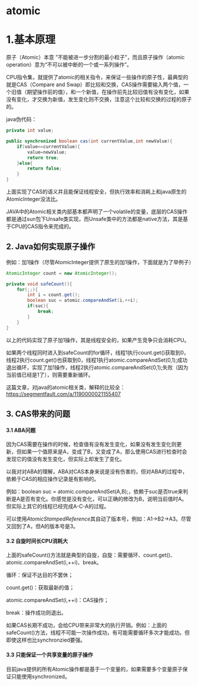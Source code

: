 # atomic

# 1.基本原理

原子（Atomic）本意 ”不能被进一步分割的最小粒子”，而且原子操作（atomic operation）意为“不可以被中断的一个或一系列操作”。

CPU指令集，就提供了atomic的相关指令，来保证一些操作的原子性，最典型的就是CAS（Compare and Swap）即比较和交换，CAS操作需要输入两个值，一个旧值（期望操作前的值），和一个新值，在操作前先比较旧值有没有变化，如果没有变化，才交换为新值，发生变化则不交换，注意这个比较和交换的过程的原子的。

java伪代码：

```java
private int value;

public synchronized boolean cas(int currentValue,int newValue){
    if(value==currentValue){
        value=newValue;
        return true;
    }else{
        return false;
    }
}
```

上面实现了CAS的语义并且能保证线程安全，但执行效率和消耗上和java原生的AtomicInteger没法比。

JAVA中的Atomic相关类内部基本都声明了一个volatile的变量，底层的CAS操作都是通过sun包下Unsafe类实现，而Unsafe类中的方法都是native方法，其是基于CPU的CAS指令来完成的。

## 2. Java如何实现原子操作

例如：加1操作（尽管AtomicInteger提供了原生的加1操作，下面就是为了举例子）

```java
AtomicInteger count = new AtomicInteger();

private void safeCount(){
    for(;;){
        int i = count.get();
        boolean suc = atomic.compareAndSet(i,++i);
        if(suc){
            break;
        }
    }
}

```

以上的代码实现了原子加1操作，其是线程安全的，如果产生竞争只会消耗CPU。

如果两个线程同时进入到safeCount的for循环，线程1执行count.get()获取到0，线程2执行count.get()也获取到0，线程1执行atomic.compareAndSet(0,1);成功退出循环，实现了加1操作，线程2执行atomic.compareAndSet(0,1);失败（因为当前值已经是1了），则需要重新循环。

这篇文章，对java的atomic相关类，解释的比较全：https://segmentfault.com/a/1190000021155407

## 3. CAS带来的问题

#### 3.1 ABA问题

因为CAS需要在操作的时候，检查值有没有发生变化，如果没有发生变化则更新，但如果一个值原来是A，变成了B，又变成了A，那么使用CAS进行检查时会发现它的值没有发生变化，但实际上却发生了变化。

以我对对ABA的理解，ABA对CAS本身来说是没有伤害的，但对ABA的过程中，依赖于CAS的相应操作记录是有影响的。

例如：boolean suc = atomic.compareAndSet(A,B);，依赖于suc是否true来判断是A是否有变化。你感觉是没有变化，可以正确的修改为B，说明当前值时A。但实际上其它的线程已经完成A-C-A的过程。

可以使用*AtomicStampedReference*其自动了版本号，例如：A1->B2->A3。尽管又回到了A，但A的版本号是3。

#### 3.2 自旋时间长CPU消耗大

上面的safeCount()方法就是典型的自旋，自旋：需要循环、count.get()、atomic.compareAndSet(i,++i)、break。

循环：保证不达目的不罢休；

count.get()：获取最新的值；

atomic.compareAndSet(i,++i)：CAS操作；

break：操作成功则退出。

如果CAS长期不成功，会给CPU带来非常大的执行开销。例如：上面的safeCount()方法，线程不可能一次操作成功，有可能需要循环多次才能成功。但即使这样也比synchronzied要强。

#### 3.3 只能保证一个共享变量的原子操作

目前java提供的所有Atomic操作都是基于一个变量的，如果需要多个变量原子保证只能使用synchronized。



